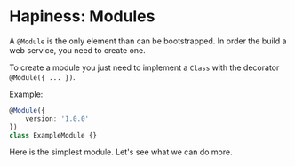 # Hapiness: Modules

A `@Module` is the only element than can be bootstrapped. In order the build a web service, you need to create one.

To create a module you just need to implement a `Class` with the decorator `@Module({ ... })`.

Example:
```typescript
@Module({
    version: '1.0.0'
})
class ExampleModule {}
```

Here is the simplest module. Let's see what we can do more.

